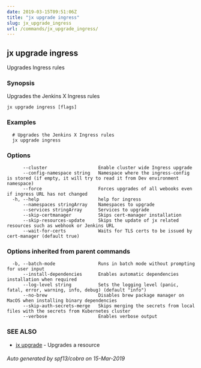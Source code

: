 ```yaml
---
date: 2019-03-15T09:51:06Z
title: "jx upgrade ingress"
slug: jx_upgrade_ingress
url: /commands/jx_upgrade_ingress/
---
```

## jx upgrade ingress

Upgrades Ingress rules

### Synopsis

Upgrades the Jenkins X Ingress rules

```
jx upgrade ingress [flags]
```

### Examples

```
  # Upgrades the Jenkins X Ingress rules
  jx upgrade ingress
```

### Options

```
      --cluster                   Enable cluster wide Ingress upgrade
      --config-namespace string   Namespace where the ingress-config is stored (if empty, it will try to read it from Dev environment namespace)
      --force                     Forces upgrades of all webooks even if ingress URL has not changed
  -h, --help                      help for ingress
      --namespaces stringArray    Namespaces to upgrade
      --services stringArray      Services to upgrade
      --skip-certmanager          Skips cert-manager installation
      --skip-resources-update     Skips the update of jx related resources such as webhook or Jenkins URL
      --wait-for-certs            Waits for TLS certs to be issued by cert-manager (default true)
```

### Options inherited from parent commands

```
  -b, --batch-mode                Runs in batch mode without prompting for user input
      --install-dependencies      Enables automatic dependencies installation when required
      --log-level string          Sets the logging level (panic, fatal, error, warning, info, debug) (default "info")
      --no-brew                   Disables brew package manager on MacOS when installing binary dependencies
      --skip-auth-secrets-merge   Skips merging the secrets from local files with the secrets from Kubernetes cluster
      --verbose                   Enables verbose output
```

### SEE ALSO

* [jx upgrade](/commands/jx_upgrade/)	 - Upgrades a resource

###### Auto generated by spf13/cobra on 15-Mar-2019
